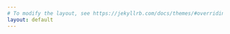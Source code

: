 ```yaml
---
# To modify the layout, see https://jekyllrb.com/docs/themes/#overriding-theme-defaults
layout: default
---
```

